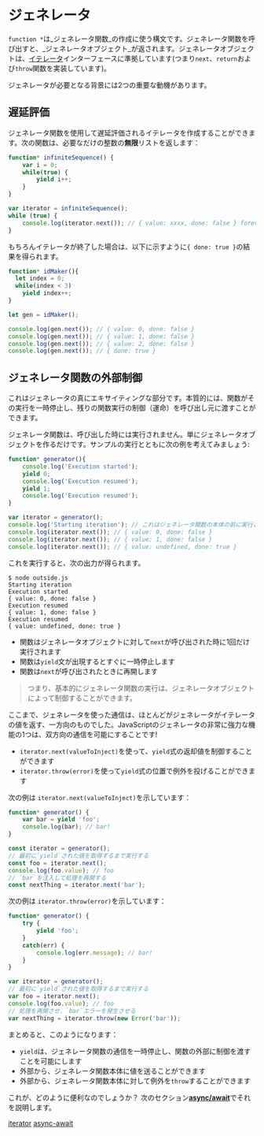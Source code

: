 # ジェネレータ

`function *`は_ジェネレータ関数_の作成に使う構文です。ジェネレータ関数を呼び出すと、_ジェネレータオブジェクト_が返されます。ジェネレータオブジェクトは、[イテレータ](iterators.md)インターフェースに準拠しています\(つまり`next`、`return`および`throw`関数を実装しています\)。

ジェネレータが必要となる背景には2つの重要な動機があります。

## 遅延評価

ジェネレータ関数を使用して遅延評価されるイテレータを作成することができます。次の関数は、必要なだけの整数の**無限**リストを返します：

```typescript
function* infiniteSequence() {
    var i = 0;
    while(true) {
        yield i++;
    }
}

var iterator = infiniteSequence();
while (true) {
    console.log(iterator.next()); // { value: xxxx, done: false } forever and ever
}
```

もちろんイテレータが終了した場合は、以下に示すように`{ done: true }`の結果を得られます。

```typescript
function* idMaker(){
  let index = 0;
  while(index < 3)
    yield index++;
}

let gen = idMaker();

console.log(gen.next()); // { value: 0, done: false }
console.log(gen.next()); // { value: 1, done: false }
console.log(gen.next()); // { value: 2, done: false }
console.log(gen.next()); // { done: true }
```

## ジェネレータ関数の外部制御

これはジェネレータの真にエキサイティングな部分です。本質的には、関数がその実行を一時停止し、残りの関数実行の制御（運命）を呼び出し元に渡すことができます。

ジェネレータ関数は、呼び出した時には実行されません。単にジェネレータオブジェクトを作るだけです。サンプルの実行とともに次の例を考えてみましょう:

```typescript
function* generator(){
    console.log('Execution started');
    yield 0;
    console.log('Execution resumed');
    yield 1;
    console.log('Execution resumed');
}

var iterator = generator();
console.log('Starting iteration'); // これはジェネレータ関数の本体の前に実行されます
console.log(iterator.next()); // { value: 0, done: false }
console.log(iterator.next()); // { value: 1, done: false }
console.log(iterator.next()); // { value: undefined, done: true }
```

これを実行すると、次の出力が得られます。

```text
$ node outside.js
Starting iteration
Execution started
{ value: 0, done: false }
Execution resumed
{ value: 1, done: false }
Execution resumed
{ value: undefined, done: true }
```

* 関数はジェネレータオブジェクトに対して`next`が呼び出された時に1回だけ実行されます
* 関数は`yield`文が出現するとすぐに一時停止します
* 関数は`next`が呼び出されたときに再開します

> つまり、基本的にジェネレータ関数の実行は、ジェネレータオブジェクトによって制御することができます。

ここまで、ジェネレータを使った通信は、ほとんどがジェネレータがイテレータの値を返す、一方向のものでした。JavaScriptのジェネレータの非常に強力な機能の1つは、双方向の通信を可能にすることです!

* `iterator.next(valueToInject)`を使って、`yield`式の返却値を制御することができます
* `iterator.throw(error)`を使って`yield`式の位置で例外を投げることができます

次の例は `iterator.next(valueToInject)`を示しています：

```typescript
function* generator() {
    var bar = yield 'foo';
    console.log(bar); // bar!
}

const iterator = generator();
// 最初に`yield`された値を取得するまで実行する
const foo = iterator.next();
console.log(foo.value); // foo
// `bar`を注入して処理を再開する
const nextThing = iterator.next('bar');
```

次の例は `iterator.throw(error)`を示しています：

```typescript
function* generator() {
    try {
        yield 'foo';
    }
    catch(err) {
        console.log(err.message); // bar!
    }
}

var iterator = generator();
// 最初に`yield`された値を取得するまで実行する
var foo = iterator.next();
console.log(foo.value); // foo
// 処理を再開させ、`bar`エラーを発生させる
var nextThing = iterator.throw(new Error('bar'));
```

まとめると、このようになります：

* `yield`は、ジェネレータ関数の通信を一時停止し、関数の外部に制御を渡すことを可能にします
* 外部から、ジェネレータ関数本体に値を送ることができます
* 外部から、ジェネレータ関数本体に対して例外を`throw`することができます

これが、どのように便利なのでしょうか？ 次のセクション[**async/await**](async-await.md)でそれを説明します。

[iterator](iterators.md) [async-await](async-await.md)

